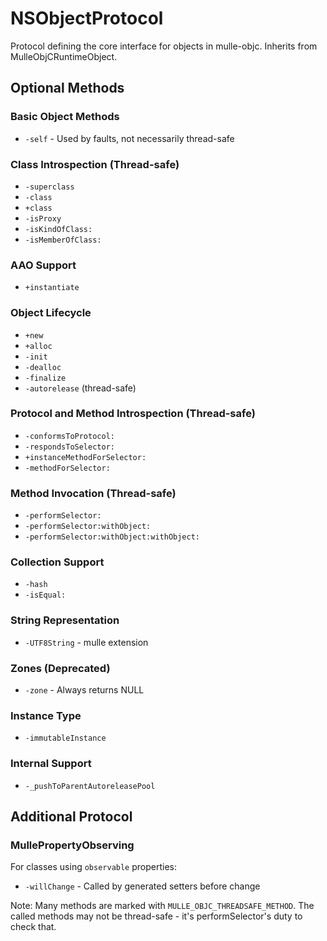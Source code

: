# NSObjectProtocol

Protocol defining the core interface for objects in mulle-objc. Inherits from MulleObjCRuntimeObject.

## Optional Methods

### Basic Object Methods
- `-self` - Used by faults, not necessarily thread-safe

### Class Introspection (Thread-safe)
- `-superclass`
- `-class`
- `+class`
- `-isProxy`
- `-isKindOfClass:`
- `-isMemberOfClass:`

### AAO Support
- `+instantiate`

### Object Lifecycle
- `+new`
- `+alloc`
- `-init`
- `-dealloc`
- `-finalize`
- `-autorelease` (thread-safe)

### Protocol and Method Introspection (Thread-safe)
- `-conformsToProtocol:`
- `-respondsToSelector:`
- `+instanceMethodForSelector:`
- `-methodForSelector:`

### Method Invocation (Thread-safe)
- `-performSelector:`
- `-performSelector:withObject:`
- `-performSelector:withObject:withObject:`

### Collection Support
- `-hash`
- `-isEqual:`

### String Representation
- `-UTF8String` - mulle extension

### Zones (Deprecated)
- `-zone` - Always returns NULL

### Instance Type
- `-immutableInstance`

### Internal Support
- `-_pushToParentAutoreleasePool`

## Additional Protocol

### MullePropertyObserving
For classes using `observable` properties:
- `-willChange` - Called by generated setters before change

Note: Many methods are marked with `MULLE_OBJC_THREADSAFE_METHOD`. The called methods may not be thread-safe - it's performSelector's duty to check that.
